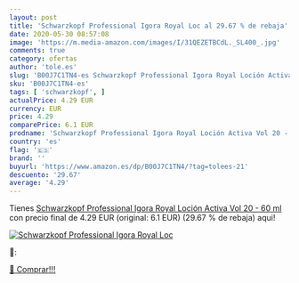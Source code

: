 ```yaml
---
layout: post
title: 'Schwarzkopf Professional Igora Royal Loc al 29.67 % de rebaja'
date: 2020-05-30 08:57:08
image: 'https://m.media-amazon.com/images/I/31QEZETBCdL._SL400_.jpg'
comments: true
category: ofertas
author: 'tole.es'
slug: 'B00J7C1TN4-es Schwarzkopf Professional Igora Royal Loción Activa Vol 20...'
sku: 'B00J7C1TN4-es'
tags: [ 'schwarzkopf', ]
actualPrice: 4.29 EUR
currency: EUR
price: 4.29
comparePrice: 6.1 EUR
prodname: 'Schwarzkopf Professional Igora Royal Loción Activa Vol 20 - 60 ml'
country: 'es'
flag: '🇪🇸'
brand: ''
buyurl: 'https://www.amazon.es/dp/B00J7C1TN4/?tag=tolees-21'
descuento: '29.67'
average: '4.29'
---
```


Tienes [Schwarzkopf Professional Igora Royal Loción Activa Vol 20 - 60 ml](https://www.amazon.es/dp/B00J7C1TN4/?tag=tolees-21) con precio final de  4.29 EUR (original: 6.1 EUR) (29.67 %  de rebaja) aqui!

[![Schwarzkopf Professional Igora Royal Loc](https://m.media-amazon.com/images/I/31QEZETBCdL._SL400_.jpg)](https://www.amazon.es/dp/B00J7C1TN4/?tag=tolees-21)

🔎:


[🛒 Comprar!!!](https://www.amazon.es/dp/B00J7C1TN4/?tag=tolees-21)
